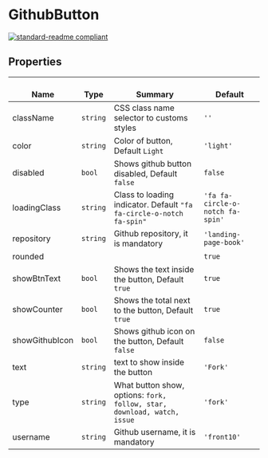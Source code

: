 # GithubButton
  [![standard-readme compliant](https://img.shields.io/badge/standard--readme-OK-green.svg?style=flat-square)](https://github.com/RichardLitt/standard-readme)
  

  ## Properties
  | </br>Name | </br>Type | </br>Summary | </br>Default | 
| ---- | ---- | ---- | ---- |
| className | `string` | CSS class name selector to customs styles | `''` |
| color | `string` | Color of button, Default `Light` | `'light'` |
| disabled | `bool` | Shows github button disabled, Default `false` | `false` |
| loadingClass | `string` | Class to loading indicator. Default `"fa fa-circle-o-notch fa-spin"` | `'fa fa-circle-o-notch fa-spin'` |
| repository | `string` | Github repository, it is mandatory | `'landing-page-book'` |
| rounded |  |  | `true` |
| showBtnText | `bool` | Shows the text inside the button, Default `true` | `true` |
| showCounter | `bool` | Shows the total next to the button, Default `true` | `true` |
| showGithubIcon | `bool` | Shows github icon on the button, Default `false` | `false` |
| text | `string` | text to show inside the button | `'Fork'` |
| type | `string` | What button show, options: `fork, follow, star, download, watch, issue` | `'fork'` |
| username | `string` | Github username, it is mandatory | `'front10'` |